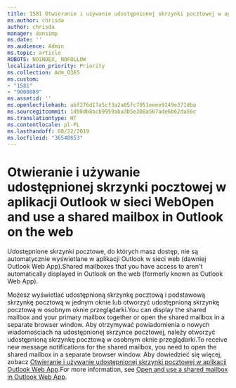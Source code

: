 ```yaml
---
title: 1581 Otwieranie i używanie udostępnionej skrzynki pocztowej w aplikacji Outlook w sieci Web
ms.author: chrisda
author: chrisda
manager: dansimp
ms.date: ''
ms.audience: Admin
ms.topic: article
ROBOTS: NOINDEX, NOFOLLOW
localization_priority: Priority
ms.collection: Adm_O365
ms.custom:
- "1581"
- "9000089"
ms.assetid: ''
ms.openlocfilehash: abf276d17a5cf3a2a05fc7051eeee9149e371dba
ms.sourcegitcommit: 1d98db8acb9959aba3b5e308a567ade6b62da56c
ms.translationtype: HT
ms.contentlocale: pl-PL
ms.lasthandoff: 08/22/2019
ms.locfileid: "36548653"
---
```

# <a name="open-and-use-a-shared-mailbox-in-outlook-on-the-web"></a><span data-ttu-id="00faf-102">Otwieranie i używanie udostępnionej skrzynki pocztowej w aplikacji Outlook w sieci Web</span><span class="sxs-lookup"><span data-stu-id="00faf-102">Open and use a shared mailbox in Outlook on the web</span></span>

<span data-ttu-id="00faf-103">Udostępnione skrzynki pocztowe, do których masz dostęp, nie są automatycznie wyświetlane w aplikacji Outlook w sieci web (dawniej Outlook Web App).</span><span class="sxs-lookup"><span data-stu-id="00faf-103">Shared mailboxes that you have access to aren't automatically displayed in Outlook on the web (formerly known as Outlook Web App).</span></span>

<span data-ttu-id="00faf-104">Możesz wyświetlać udostępnioną skrzynkę pocztową i podstawową skrzynkę pocztową w jednym oknie lub otworzyć udostępnioną skrzynkę pocztową w osobnym oknie przeglądarki.</span><span class="sxs-lookup"><span data-stu-id="00faf-104">You can display the shared mailbox and your primary mailbox together or open the shared mailbox in a separate browser window.</span></span> <span data-ttu-id="00faf-105">Aby otrzymywać powiadomienia o nowych wiadomościach na udostępnionej skrzynce pocztowej, należy otworzyć udostępnioną skrzynkę pocztową w osobnym oknie przeglądarki.</span><span class="sxs-lookup"><span data-stu-id="00faf-105">To receive new message notifications for the shared mailbox, you need to open the shared mailbox in a separate browser window.</span></span> <span data-ttu-id="00faf-106">Aby dowiedzieć się więcej, zobacz [Otwieranie i używanie udostępnionej skrzynki pocztowej w aplikacji Outlook Web App](https://support.office.com/article/BC127866-42BE-4DE7-92AE-1EF2F787FD5C).</span><span class="sxs-lookup"><span data-stu-id="00faf-106">For more information, see [Open and use a shared mailbox in Outlook Web App](https://support.office.com/article/BC127866-42BE-4DE7-92AE-1EF2F787FD5C).</span></span>
